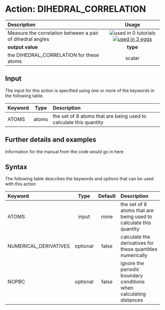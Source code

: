 # Action: DIHEDRAL_CORRELATION

| Description    | Usage |
|:--------|:--------:|
| Measure the correlation between a pair of dihedral angles | ![used in 0 tutorials](https://img.shields.io/badge/tutorials-0-red.svg)[![used in 3 eggs](https://img.shields.io/badge/nest-3-green.svg)](https://www.plumed-nest.org/browse.html?search=DIHEDRAL_CORRELATION)|
 | **output value** | **type** |
| the DIHEDRAL_CORRELATION for these atoms | scalar |

## Input

The input for this action is specified using one or more of the keywords in the following table.

| Keyword |  Type | Description |
|:--------|:------:|:-----------|
| ATOMS | atoms | the set of 8 atoms that are being used to calculate this quantity |


## Further details and examples 
Information for the manual from the code would go in here 
## Syntax 
The following table describes the keywords and options that can be used with this action 

| Keyword | Type | Default | Description |
|:-------|:----:|:-------:|:-----------|
| ATOMS | input | none | the set of 8 atoms that are being used to calculate this quantity |
| NUMERICAL_DERIVATIVES | optional | false |  calculate the derivatives for these quantities numerically |
| NOPBC | optional | false |  ignore the periodic boundary conditions when calculating distances |
